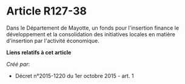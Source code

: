 # Article R127-38

Dans le Département de Mayotte, un fonds pour l'insertion finance le développement et la consolidation des initiatives
locales en matière d'insertion par l'activité économique.

**Liens relatifs à cet article**

_Créé par_:

  - Décret n°2015-1220 du 1er octobre 2015 - art. 1
